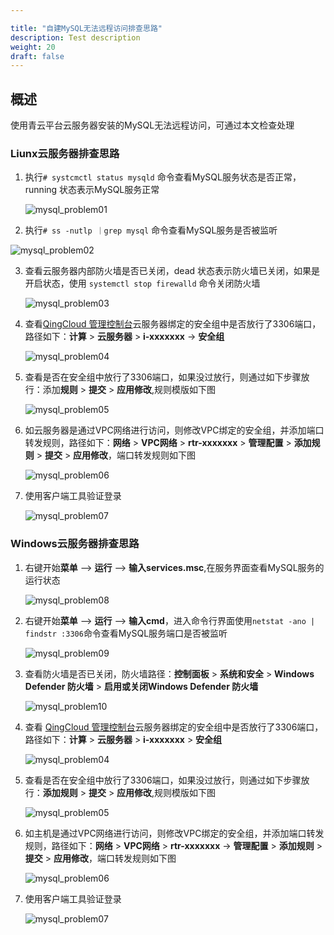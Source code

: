 ```yaml
---

title: "自建MySQL无法远程访问排查思路"
description: Test description
weight: 20
draft: false
---
```


## 概述
使用青云平台云服务器安装的MySQL无法远程访问，可通过本文检查处理

### Liunx云服务器排查思路

1. 执行`# systcmctl status mysqld` 命令查看MySQL服务状态是否正常，running 状态表示MySQL服务正常

   ![mysql_problem01](../../../_images/mysql_problem01.jpg)

2. 执行`# ss -nutlp ｜grep mysql` 命令查看MySQL服务是否被监听

![mysql_problem02](../../../_images/mysql_problem02.jpg)

3. 查看云服务器内部防火墙是否已关闭，dead 状态表示防火墙已关闭，如果是开启状态，使用 `systemctl stop firewalld` 命令关闭防火墙

   ![mysql_problem03](../../../_images/mysql_problem03.png)

4. 查看[QingCloud 管理控制台](https://console.qingcloud.com/login)云服务器绑定的安全组中是否放行了3306端口，路径如下：**计算** > **云服务器** >  **i-xxxxxxx**  -> **安全组**

   ![mysql_problem04](../../../_images/mysql_problem04.jpg)

5. 查看是否在安全组中放行了3306端口，如果没过放行，则通过如下步骤放行：添加**规则** >  **提交** >  **应用修改**,规则模版如下图

   ![mysql_problem05](../../../_images/mysql_problem05.png)

6. 如云服务器是通过VPC网络进行访问，则修改VPC绑定的安全组，并添加端口转发规则，路径如下：**网络** > **VPC网络** > **rtr-xxxxxxx**  >  **管理配置**  > **添加规则** > **提交** > **应用修改**，端口转发规则如下图

   ![mysql_problem06](../../../_images/mysql_problem06.jpg)

7. 使用客户端工具验证登录

   ![mysql_problem07](../../../_images/mysql_problem07.jpg)

### Windows云服务器排查思路

1. 右键开始**菜单** —> **运行** —>  **输入services.msc**,在服务界面查看MySQL服务的运行状态

   ![mysql_problem08](../../../_images/mysql_problem08.jpg)

2. 右键开始**菜单** —> **运行** —>  **输入cmd**，进入命令行界面使用`netstat -ano | findstr :3306`命令查看MySQL服务端口是否被监听

   ![mysql_problem09](../../../_images/mysql_problem09.jpg)

3. 查看防火墙是否已关闭，防火墙路径：**控制面板** > **系统和安全** > **Windows Defender 防火墙** > **启用或关闭Windows Defender 防火墙**

   ![mysql_problem10](../../../_images/mysql_problem10.jpg)

4. 查看 [QingCloud 管理控制台](https://console.qingcloud.com/login)云服务器绑定的安全组中是否放行了3306端口，路径如下：**计算** > **云服务器** >  **i-xxxxxxx**  > **安全组**

   ![mysql_problem04](../../../_images/mysql_problem04.jpg)

5. 查看是否在安全组中放行了3306端口，如果没过放行，则通过如下步骤放行：**添加规则** >  **提交** >  **应用修改**,规则模版如下图

   ![mysql_problem05](../../../_images/mysql_problem05.png)

6. 如主机是通过VPC网络进行访问，则修改VPC绑定的安全组，并添加端口转发规则，路径如下：**网络** > **VPC网络** > **rtr-xxxxxxx**  ->  **管理配置**  > **添加规则** > **提交** > **应用修改**，端口转发规则如下图

   ![mysql_problem06](../../../_images/mysql_problem06.jpg)

7. 使用客户端工具验证登录

   ![mysql_problem07](../../../_images/mysql_problem07.jpg)